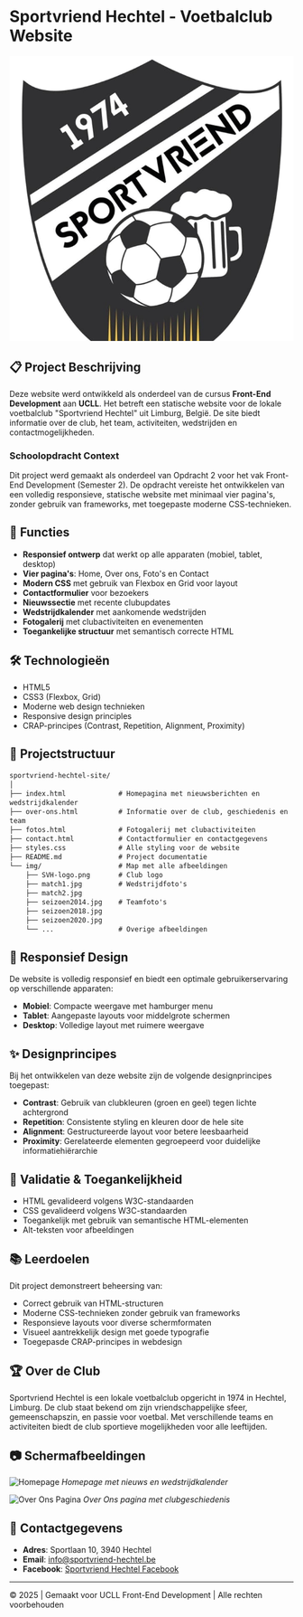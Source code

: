 # Sportvriend Hechtel - Voetbalclub Website

![Sportvriend Hechtel Logo](img/SVH-logo.png)

## 📋 Project Beschrijving

Deze website werd ontwikkeld als onderdeel van de cursus **Front-End Development** aan **UCLL**. Het betreft een statische website voor de lokale voetbalclub "Sportvriend Hechtel" uit Limburg, België. De site biedt informatie over de club, het team, activiteiten, wedstrijden en contactmogelijkheden.

### Schoolopdracht Context
 
Dit project werd gemaakt als onderdeel van Opdracht 2 voor het vak Front-End Development (Semester 2). De opdracht vereiste het ontwikkelen van een volledig responsieve, statische website met minimaal vier pagina's, zonder gebruik van frameworks, met toegepaste moderne CSS-technieken.

## 🚀 Functies

- **Responsief ontwerp** dat werkt op alle apparaten (mobiel, tablet, desktop)
- **Vier pagina's**: Home, Over ons, Foto's en Contact
- **Modern CSS** met gebruik van Flexbox en Grid voor layout
- **Contactformulier** voor bezoekers
- **Nieuwssectie** met recente clubupdates
- **Wedstrijdkalender** met aankomende wedstrijden
- **Fotogalerij** met clubactiviteiten en evenementen
- **Toegankelijke structuur** met semantisch correcte HTML

## 🛠️ Technologieën

- HTML5
- CSS3 (Flexbox, Grid)
- Moderne web design technieken
- Responsive design principles
- CRAP-principes (Contrast, Repetition, Alignment, Proximity)

## 📁 Projectstructuur

```
sportvriend-hechtel-site/
│
├── index.html             # Homepagina met nieuwsberichten en wedstrijdkalender
├── over-ons.html          # Informatie over de club, geschiedenis en team
├── fotos.html             # Fotogalerij met clubactiviteiten
├── contact.html           # Contactformulier en contactgegevens
├── styles.css             # Alle styling voor de website
├── README.md              # Project documentatie
└── img/                   # Map met alle afbeeldingen
    ├── SVH-logo.png       # Club logo
    ├── match1.jpg         # Wedstrijdfoto's
    ├── match2.jpg
    ├── seizoen2014.jpg    # Teamfoto's
    ├── seizoen2018.jpg
    ├── seizoen2020.jpg
    └── ...                # Overige afbeeldingen
```

## 📱 Responsief Design

De website is volledig responsief en biedt een optimale gebruikerservaring op verschillende apparaten:
- **Mobiel**: Compacte weergave met hamburger menu
- **Tablet**: Aangepaste layouts voor middelgrote schermen
- **Desktop**: Volledige layout met ruimere weergave

## ✨ Designprincipes

Bij het ontwikkelen van deze website zijn de volgende designprincipes toegepast:
- **Contrast**: Gebruik van clubkleuren (groen en geel) tegen lichte achtergrond
- **Repetition**: Consistente styling en kleuren door de hele site
- **Alignment**: Gestructureerde layout voor betere leesbaarheid
- **Proximity**: Gerelateerde elementen gegroepeerd voor duidelijke informatiehiërarchie

## 🧪 Validatie & Toegankelijkheid

- HTML gevalideerd volgens W3C-standaarden
- CSS gevalideerd volgens W3C-standaarden
- Toegankelijk met gebruik van semantische HTML-elementen
- Alt-teksten voor afbeeldingen

## 📚 Leerdoelen

Dit project demonstreert beheersing van:
- Correct gebruik van HTML-structuren
- Moderne CSS-technieken zonder gebruik van frameworks
- Responsieve layouts voor diverse schermformaten
- Visueel aantrekkelijk design met goede typografie
- Toegepasde CRAP-principes in webdesign

## 🏆 Over de Club

Sportvriend Hechtel is een lokale voetbalclub opgericht in 1974 in Hechtel, Limburg. De club staat bekend om zijn vriendschappelijke sfeer, gemeenschapszin, en passie voor voetbal. Met verschillende teams en activiteiten biedt de club sportieve mogelijkheden voor alle leeftijden.

## 📷 Schermafbeeldingen

![Homepage](img/screenshot-home.png)
*Homepage met nieuws en wedstrijdkalender*

![Over Ons Pagina](img/screenshot-over-ons.png)
*Over Ons pagina met clubgeschiedenis*

## 📝 Contactgegevens

- **Adres**: Sportlaan 10, 3940 Hechtel
- **Email**: info@sportvriend-hechtel.be
- **Facebook**: [Sportvriend Hechtel Facebook](https://www.facebook.com/groups/1172632327326650/)

---

© 2025 | Gemaakt voor UCLL Front-End Development | Alle rechten voorbehouden


